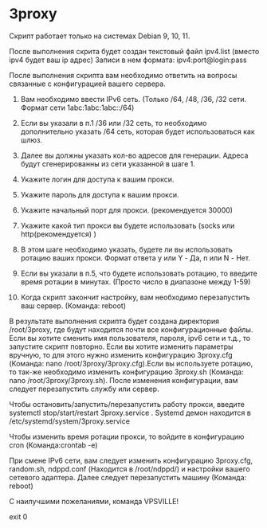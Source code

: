 # 3proxy
Скрипт работает только на системах Debian 9, 10, 11.

После выполнения скрита будет создан текстовый файл ipv4.list (вместо ipv4 будет ваш ip адрес)
Записи в нем формата: ipv4:port@login:pass


После выполнения скрипта вам необходимо ответить на вопросы связанные с конфигурацией вашего сервера.

1. Вам необходимо ввести IPv6 сеть. (Только /64, /48, /36, /32 сети. Формат сети 1abc:1abc:1abc::/64)

2. Если вы указали в п.1 /36 или /32 сеть, то необходимо дополнительно указать /64 сеть, которая будет использоваться как шлюз. 

3. Далее вы должны указать кол-во адресов для генерации. Адреса будут сгенерированны из сети указанной в шаге 1.

4. Укажите логин для доступа к вашим прокси.

5. Укажите пароль для доступа к вашим прокси.

6. Укажите начальный порт для прокси. (рекомендуется 30000)

7. Укажите какой тип прокси вы будете использовать (socks или http(рекомендуется) )

8. В этом шаге необходимо указать, будете ли вы использовать ротацию ваших прокси. 
Формат ответа y или Y - Да, n или N - Нет.

9. Если вы указали в п.5, что будете использовать ротацию, то введите время ротации в минутах. 
(Просто число в диапазоне между 1-59)

10. Когда скрипт закончит настройку, вам необходимо перезапустить ваш сервер. (Команда: reboot)



В результате выполнения скрипта будет создана директория /root/3proxy, где будут находится почти все конфигурационные файлы. Если вы хотите сменить имя пользователя, пароля, ipv6 сети и т.д., то запустите скрипт повторно. Если вы хотите изменить параметры вручную, то для этого нужно изменить конфигурацию 3proxy.cfg (Команда: nano /root/3proxy/3proxy.cfg).Если вы используете ротацию, то так-же необходимо изменить конфигурацию 3proxy.sh (Команда: nano /root/3proxy/3proxy.sh). После изменения конфигурации, вам следует перезапустить службу или сервер.

Чтобы остановить/запустить/перезапустить работу прокси, введите systemctl stop/start/restart 3proxy.service . Systemd демон находится в /etc/systemd/system/3proxy.service

Чтобы изменить время ротации прокси, то войдите в конфигурацию cron (Команда:crontab -e)

При смене IPv6 сети, вам следует изменить конфигурацию 3proxy.cfg, random.sh, ndppd.conf (Находится в /root/ndppd/) и настройки вашего сетевого адаптера. Далее следует перезапустить машину (Команда: reboot)



С наилучшими пожеланиями, команда VPSVILLE!

exit 0
